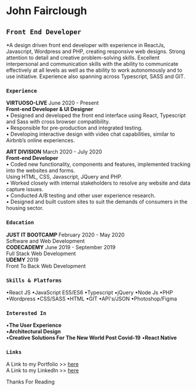 # John Fairclough 


## `Front End Developer`
*A design driven front end developer with experience in ReactJs, Javascript, Wordpress and PHP, creating responsive web designs. Strong attention to detail and creative problem-solving skills. Excellent interpersonal and communication skills with the ability to communicate effectively at all levels as well as the ability to work autonomously and to use initiative. Experience also spanning across Typescript, SASS and GIT.


### `Experience`
**VIRTUOSO-LIVE** June 2020 - Present<br>
**Front-end Developer & UI Designer**<br>
• Designed and developed the front end interface using React,
Typescript and Sass with cross browser compatibility. <br>
• Responsible for pre-production and integrated testing. <br>
• Developing interactive design with video chat capabilities, similar
to Airbnb’s online experiences.


**ART DIVISION** March 2020 - July 2020 <br>
**Front-end Developer** <br>
• Coded new functionality, components and features, implemented
tracking into the websites and forms. <br>
Using HTML, CSS,
Javascript, JQuery and PHP. <br>
• Worked closely with internal stakeholders to resolve any
website and data capture issues. <br>
• Conducted A/B testing and other user experience research. <br>
• Designed and built custom sites to suit the demands of
consumers in the housing sector. 


### `Education`
**JUST IT BOOTCAMP** February 2020 - May 2020<br>
Software and Web Development <br>
**CODECADEMY** June 2019 - September 2019 <br>
Full Stack Web Development <br>
**UDEMY** 2019 <br>
Front To Back Web Development

### `Skills & Platforms`
•React JS
•JavaScript ES5/ES6
•Typescript
•jQuery
•Node Js
•PHP
•Wordpress
•CSS/SASS
•HTML
•GIT
•API's/JSON
•Photoshop/Figma


### `Interested In`
•**The User Experience** <br>
•**Architectural Design** <br>
•**Creative Solutions For The New World Post Covid-19** 
•**React Native** <br>


### `Links`
A Link to my Portfolio >> [here](https://www.jfairclough.com)<br>
A Link to my LinkedIn >> [here](https://www.linkedin.com/in/john-fairclough)

Thanks For Reading
